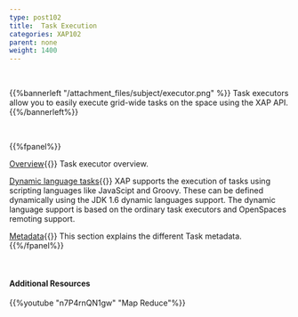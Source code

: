 ```yaml
---
type: post102
title:  Task Execution
categories: XAP102
parent: none
weight: 1400
---
```


<br>

{{%bannerleft "/attachment_files/subject/executor.png" %}}
Task executors allow you to easily execute grid-wide tasks on the space using the XAP API.
{{%/bannerleft%}}


<br>


{{%fpanel%}}

[Overview](./task-execution-over-the-space.html){{<wbr>}}
Task executor overview.


[Dynamic language tasks](./dynamic-language-tasks.html){{<wbr>}}
XAP supports the execution of tasks using scripting languages like JavaScipt and Groovy. These can be defined dynamically using the JDK 1.6 dynamic languages support. The dynamic language support is based on the ordinary task executors and OpenSpaces remoting support.


[Metadata](./task-metadata.html){{<wbr>}}
This section explains the different Task metadata.
{{%/fpanel%}}


<br>

#### Additional Resources

{{%youtube "n7P4rnQN1gw"  "Map Reduce"%}}

